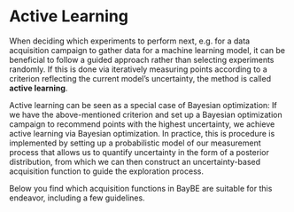 # Active Learning

When deciding which experiments to perform next, e.g. for a data acquisition campaign
to gather data for a machine learning model, it can be beneficial to follow a guided
approach rather than selecting experiments randomly. If this is done via iteratively
measuring points according to a criterion reflecting the current model’s uncertainty,
the method is called **active learning**.

Active learning can be seen as a special case of Bayesian optimization: If we have the
above-mentioned criterion and set up a Bayesian optimization campaign to recommend
points with the highest uncertainty, we achieve active learning via Bayesian
optimization. In practice, this is procedure is implemented by setting up a
probabilistic model of our measurement process that allows us to quantify uncertainty
in the form of a posterior distribution, from which we can then construct an
uncertainty-based acquisition function to guide the exploration process.

Below you find which acquisition functions in BayBE are suitable for this endeavor,
including a few guidelines.